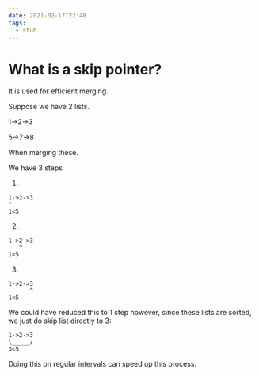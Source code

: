 ```yaml
---
date: 2021-02-17T22:48
tags: 
  - stub
---
```


# What is a skip pointer?

It is used for efficient merging.

Suppose we have 2 lists.

1->2->3

5->7->8

When merging these.

We have 3 steps

1)
```
1->2->3
^
1<5
```

2)
```
1->2->3
   ^
1<5
```

3)
```
1->2->3
      ^
1<5
```

We could have reduced this to 1 step however, since these lists are sorted,
we just do skip list directly to 3:

```
1->2->3
\_____/
3<5
```

Doing this on regular intervals can speed up this process.
